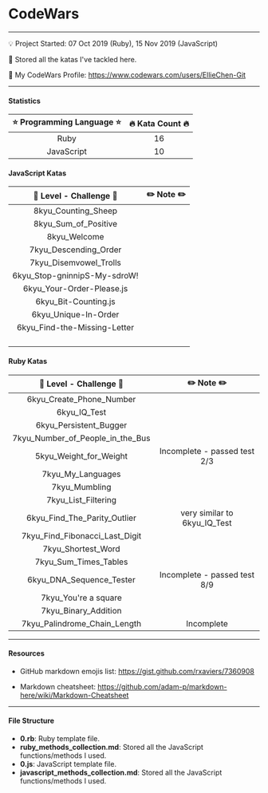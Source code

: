 # CodeWars

---

:bulb: Project Started: 07 Oct 2019 (Ruby), 15 Nov 2019 (JavaScript)

:love_letter: Stored all the katas I've tackled here.

:whale: My CodeWars Profile: https://www.codewars.com/users/EllieChen-Git

---

#### Statistics

| :star: Programming Language :star: | :fire: Kata Count :fire: |
| :--------------------------------: | :----------------------: |
|                Ruby                |            16            |
|             JavaScript             |            10            |

#### JavaScript Katas

| :rocket: Level - Challenge :rocket: | :pencil2: Note :pencil2: |
| :---------------------------------: | :----------------------: |
|         8kyu_Counting_Sheep         |                          |
|        8kyu_Sum_of_Positive         |                          |
|            8kyu_Welcome             |                          |
|        7kyu_Descending_Order        |                          |
|       7kyu_Disemvowel_Trolls        |                          |
|    6kyu_Stop-gninnipS-My-sdroW!     |                          |
|      6kyu_Your-Order-Please.js      |                          |
|        6kyu_Bit-Counting.js         |                          |
|        6kyu_Unique-In-Order         |                          |
|    6kyu_Find-the-Missing-Letter     |                          |
|                                     |                          |
|                                     |                          |
|                                     |                          |
|                                     |                          |

#### Ruby Katas

| :rocket: Level - Challenge :rocket: |   :pencil2: Note :pencil2:   |
| :---------------------------------: | :--------------------------: |
|      6kyu_Create_Phone_Number       |                              |
|            6kyu_IQ_Test             |                              |
|       6kyu_Persistent_Bugger        |                              |
|  7kyu_Number_of_People_in_the_Bus   |                              |
|       5kyu_Weight_for_Weight        | Incomplete - passed test 2/3 |
|          7kyu_My_Languages          |                              |
|            7kyu_Mumbling            |                              |
|         7kyu_List_Filtering         |                              |
|    6kyu_Find_The_Parity_Outlier     | very similar to 6kyu_IQ_Test |
|   7kyu_Find_Fibonacci_Last_Digit    |                              |
|         7kyu_Shortest_Word          |                              |
|        7kyu_Sum_Times_Tables        |                              |
|      6kyu_DNA_Sequence_Tester       | Incomplete - passed test 8/9 |
|        7kyu_You're a square         |                              |
|        7kyu_Binary_Addition         |                              |
|    7kyu_Palindrome_Chain_Length     |          Incomplete          |

---

#### Resources

- GitHub markdown emojis list: https://gist.github.com/rxaviers/7360908

- Markdown cheatsheet: https://github.com/adam-p/markdown-here/wiki/Markdown-Cheatsheet

---

#### File Structure

- **0.rb**: Ruby template file.
- **ruby_methods_collection.md**: Stored all the JavaScript functions/methods I used.
- **0.js**: JavaScript template file.
- **javascript_methods_collection.md**: Stored all the JavaScript functions/methods I used.
